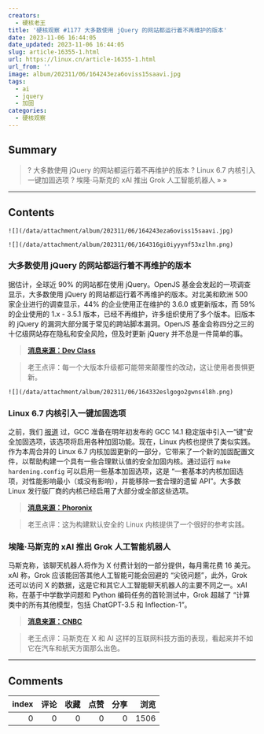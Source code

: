 ```yaml
---
creators:
  - 硬核老王
title: '硬核观察 #1177 大多数使用 jQuery 的网站都运行着不再维护的版本'
date: 2023-11-06 16:44:05
date_updated: 2023-11-06 16:44:05
slug: article-16355-1.html
url: https://linux.cn/article-16355-1.html
url_from: ''
image: album/202311/06/164243eza6oviss15saavi.jpg
tags:
  - ai
  - jquery
  - 加固
categories:
  - 硬核观察
---
```


## Summary

> ? 大多数使用 jQuery 的网站都运行着不再维护的版本
> ? Linux 6.7 内核引入一键加固选项
> ? 埃隆·马斯克的 xAI 推出 Grok 人工智能机器人
> » 
> »

***

<!-- more -->

## Contents

`![](/data/attachment/album/202311/06/164243eza6oviss15saavi.jpg)`

`![](/data/attachment/album/202311/06/164316gi0iyyynf53xzlhn.png)`

### 大多数使用 jQuery 的网站都运行着不再维护的版本

据估计，全球近 90% 的网站都在使用 jQuery。OpenJS 基金会发起的一项调查显示，大多数使用 jQuery 的网站都运行着不再维护的版本。对北美和欧洲 500 家企业进行的调查显示，44% 的企业使用正在维护的 3.6.0 或更新版本，而 59% 的企业使用的 1.x - 3.5.1 版本，已经不再维护，许多组织使用了多个版本。旧版本的 jQuery 的漏洞大部分属于常见的跨站脚本漏洞。OpenJS 基金会称四分之三的十亿级网站存在隐私和安全风险，但及时更新 jQuery 并不总是一件简单的事。

> 
> **[消息来源：Dev Class](https://devclass.com/2023/11/02/jquery-survey-shows-majority-using-unmaintained-versions-but-upgrading-might-not-be-easy/)**
> 
> 
> 

> 
> 老王点评：每一个大版本升级都可能带来颠覆性的改动，这让使用者畏惧更新。
> 
> 
> 

`![](/data/attachment/album/202311/06/164332eslgogo2gwns4l8h.png)`

### Linux 6.7 内核引入一键加固选项

之前，我们 [报道](https://linux.cn/article-16197-1.html) 过，GCC 准备在明年初发布的 GCC 14.1 稳定版中引入一“键”安全加固选项，该选项将启用各种加固功能。现在，Linux 内核也提供了类似实践。作为本周合并的 Linux 6.7 内核加固更新的一部分，它带来了一个新的加固配置文件，以帮助构建一个具有一些合理默认值的安全加固内核。通过运行 `make hardening.config` 可以启用一些基本加固选项，这是 “一套基本的内核加固选项，对性能影响最小（或没有影响），并能移除一套合理的遗留 API”。大多数 Linux 发行版厂商的内核已经启用了大部分或全部这些选项。

> 
> **[消息来源：Phoronix](https://www.phoronix.com/news/Linux-6.7-Hardening)**
> 
> 
> 

> 
> 老王点评：这为构建默认安全的 Linux 内核提供了一个很好的参考实践。
> 
> 
> 

### 

### 埃隆·马斯克的 xAI 推出 Grok 人工智能机器人

马斯克称，该聊天机器人将作为 X 付费计划的一部分提供，每月需花费 16 美元。xAI 称，Grok 应该能回答其他人工智能可能会回避的 “尖锐问题”，此外，Grok 还可以访问 X 的数据，这是它和其它人工智能聊天机器人的主要不同之一。xAI 称，在基于中学数学问题和 Python 编码任务的首轮测试中，Grok 超越了 “计算类中的所有其他模型，包括 ChatGPT-3.5 和 Inflection-1”。

> 
> **[消息来源：CNBC](https://www.cnbc.com/2023/11/05/elon-musk-debuts-grok-ai-bot-to-rival-chatgpt-others-.html)**
> 
> 
> 

> 
> 老王点评：马斯克在 X 和 AI 这样的互联网科技方面的表现，看起来并不如它在汽车和航天方面那么出色。
> 
> 
>

***

## Comments


|   index |   评论 |   收藏 |   点赞 |   分享 |   浏览 |
|--------:|-------:|-------:|-------:|-------:|-------:|
|       0 |      0 |      0 |      0 |      0 |   1506 |
